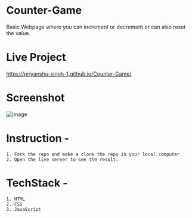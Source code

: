 # Counter-Game
Basic Webpage where you can increment or decrement or can also reset the value.

# Live Project

https://priyanshu-singh-1.github.io/Counter-Game/

# Screenshot

![image](https://user-images.githubusercontent.com/107169043/200132253-040077fc-ad88-49da-a3f7-ed0ec3302fbc.png)

# Instruction -

    1. Fork the repo and make a clone the repo in your local computer.
    2. Open the live server to see the result.

# TechStack - 

    1. HTML
    2. CSS
    3. JavaScript
